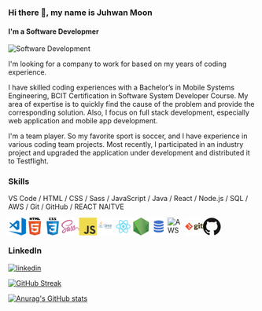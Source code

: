 ### Hi there 👋, my name is Juhwan Moon
#### I'm a Software Developmer
![Software Development](https://arturssmirnovs.github.io/github-profile-readme-generator/images/banner.png)

I'm looking for a company to work for based on my years of coding experience.

I have skilled coding experiences with a Bachelor’s in Mobile Systems Engineering, BCIT Certification in Software System Developer Course. My area of expertise is to quickly find the cause of the problem and provide the corresponding solution. Also, I focus on full stack development, especially web application and mobile app development.

I'm a team player. So my favorite sport is soccer, and I have experience in various coding team projects. Most recently, I participated in an industry project and upgraded the application under development and distributed it to Testflight.

### Skills

VS Code / HTML / CSS / Sass / JavaScript / Java / React / Node.js / SQL / AWS / Git / GitHub / REACT NAITVE 

<img align="left" alt="Visual Studio Code" width="36px"  src="https://raw.githubusercontent.com/github/explore/80688e429a7d4ef2fca1e82350fe8e3517d3494d/topics/visual-studio-code/visual-studio-code.png" />
<img align="left" alt="HTML5" width="36px" src="https://raw.githubusercontent.com/github/explore/80688e429a7d4ef2fca1e82350fe8e3517d3494d/topics/html/html.png" />
<img align="left" alt="CSS3" width="36px" src="https://raw.githubusercontent.com/github/explore/80688e429a7d4ef2fca1e82350fe8e3517d3494d/topics/css/css.png" />
<img align="left" alt="Sass" width="36px" src="https://raw.githubusercontent.com/github/explore/80688e429a7d4ef2fca1e82350fe8e3517d3494d/topics/sass/sass.png" />
<img align="left" alt="JavaScript" width="36px" src="https://raw.githubusercontent.com/github/explore/80688e429a7d4ef2fca1e82350fe8e3517d3494d/topics/javascript/javascript.png" />
<img align="left" alt="Java" width="36px" src="https://raw.githubusercontent.com/github/explore/80688e429a7d4ef2fca1e82350fe8e3517d3494d/topics/java/java.png" />
<img align="left" alt="React" width="36px" src="https://raw.githubusercontent.com/github/explore/80688e429a7d4ef2fca1e82350fe8e3517d3494d/topics/react/react.png" />
<img align="left" alt="Node.js" width="36px" src="https://raw.githubusercontent.com/github/explore/80688e429a7d4ef2fca1e82350fe8e3517d3494d/topics/nodejs/nodejs.png" />
<img align="left" alt="SQL" width="36px" src="https://raw.githubusercontent.com/github/explore/80688e429a7d4ef2fca1e82350fe8e3517d3494d/topics/sql/sql.png" />
<img align="left" alt="AWS" width="36px" src="https://github.com/melanieshi0120/melanieshi0120/blob/master/images/AWS.jpeg" />
<img align="left" alt="Git" width="36px" src="https://raw.githubusercontent.com/github/explore/80688e429a7d4ef2fca1e82350fe8e3517d3494d/topics/git/git.png" />
<img align="left" alt="GitHub" width="36px" src="https://raw.githubusercontent.com/github/explore/78df643247d429f6cc873026c0622819ad797942/topics/github/github.png" />

<br />
<br />


### LinkedIn

[<img src='https://cdn.jsdelivr.net/npm/simple-icons@3.0.1/icons/linkedin.svg' alt='linkedin' height='40'>](https://www.linkedin.com/in/juhwan1014/)  





[![GitHub Streak](https://github-readme-streak-stats.herokuapp.com/?user=juhwan1014)](https://git.io/streak-stats)


 
 [![Anurag's GitHub stats](https://github-readme-stats.vercel.app/api?username=juhwan1014&count_private=true&show_icons=true&theme=highcontrast)](https://github.com/anuraghazra/github-readme-stats)
